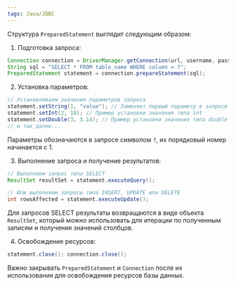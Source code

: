 ```yaml
---
tags: Java/JDBC
---
```

Структура `PreparedStatement` выглядит следующим образом:

1. Подготовка запроса:

```java
Connection connection = DriverManager.getConnection(url, username, password); 
String sql = "SELECT * FROM table_name WHERE column = ?"; 
PreparedStatement statement = connection.prepareStatement(sql);
```

2. Установка параметров:

```java
// Устанавливаем значения параметров запроса
statement.setString(1, "value"); // Заменяет первый параметр в запросе на указанное значение
statement.setInt(2, 10); // Пример установки значения типа int
statement.setDouble(3, 3.14); // Пример установки значения типа double
// и так далее...

```

Параметры обозначаются в запросе символом `?`, их порядковый номер начинается с 1.

3. Выполнение запроса и получение результатов:

```java
// Выполняем запрос типа SELECT
ResultSet resultSet = statement.executeQuery();

// Или выполняем запросы типа INSERT, UPDATE или DELETE
int rowsAffected = statement.executeUpdate();

```

Для запросов SELECT результаты возвращаются в виде объекта `ResultSet`, который можно использовать для итерации по полученным записям и получения значений столбцов.

4. Освобождение ресурсов:

```java
statement.close(); connection.close();
```

Важно закрывать `PreparedStatement` и `Connection` после их использования для освобождения ресурсов базы данных.
